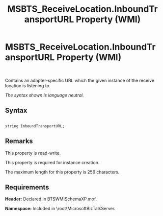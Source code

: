 ﻿---
title: MSBTS_ReceiveLocation.InboundTransportURL Property (WMI)
TOCTitle: MSBTS_ReceiveLocation.InboundTransportURL Property (WMI)
ms:assetid: 953404c9-13f4-4e44-845e-285b80c84f0f
ms:mtpsurl: https://msdn.microsoft.com/en-us/library/Aa577422(v=BTS.80)
ms:contentKeyID: 51529794
ms.date: 08/30/2017
mtps_version: v=BTS.80
---

# MSBTS\_ReceiveLocation.InboundTransportURL Property (WMI)

 

Contains an adapter-specific URL which the given instance of the receive location is listening to.

*The syntax shown is language neutral.*

## Syntax

``` 
  
string InboundTransportURL;  
```

## Remarks

This property is read-write.

This property is required for instance creation.

The maximum length for this property is 256 characters.

## Requirements

**Header:** Declared in BTSWMISchemaXP.mof.

**Namespace:** Included in \\root\\MicrosoftBizTalkServer.

